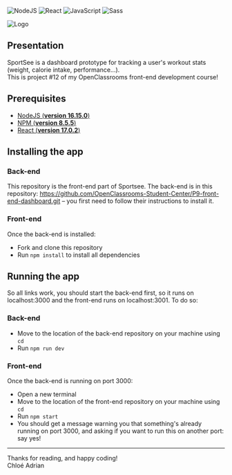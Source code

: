 ![NodeJS](https://img.shields.io/badge/-NodeJS-339933?style=for-the-badge&logo=node.js&logoColor=white)
![React](https://img.shields.io/badge/-React-61DAFB?style=for-the-badge&logo=react&logoColor=black)
![JavaScript](https://img.shields.io/badge/-JavaScript-F7DF1E?style=for-the-badge&logo=react&logoColor=black)
![Sass](https://img.shields.io/badge/-Sass-CC6699?style=for-the-badge&logo=sass&logoColor=white)

![Logo](src/assets/logo.svg)

## Presentation
SportSee is a dashboard prototype for tracking a user's workout stats (weight, calorie intake, performance...).  
This is project #12 of my OpenClassrooms front-end development course!

## Prerequisites
- [NodeJS (**version 16.15.0**)](https://nodejs.org/en/)
- [NPM (**version 8.5.5**)](https://www.npmjs.com/)
- [React (**version 17.0.2**)](https://en.reactjs.org/)

## Installing the app

### Back-end
This repository is the front-end part of Sportsee. The back-end is in this repository: https://github.com/OpenClassrooms-Student-Center/P9-front-end-dashboard.git – you first need to follow their instructions to install it.

### Front-end
Once the back-end is installed:
- Fork and clone this repository
- Run `npm install` to install all dependencies

## Running the app
So all links work, you should start the back-end first, so it runs on localhost:3000 and the front-end runs on localhost:3001. To do so:

### Back-end
- Move to the location of the back-end repository on your machine using `cd`
- Run `npm run dev`

### Front-end
Once the back-end is running on port 3000:
- Open a new terminal
- Move to the location of the front-end repository on your machine using `cd`
- Run `npm start`
- You should get a message warning you that something's already running on port 3000, and asking if you want to run this on another port: say yes!

---

Thanks for reading, and happy coding!  
Chloé Adrian